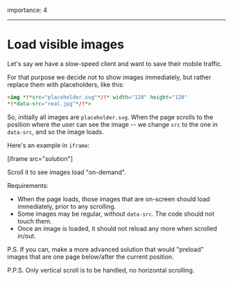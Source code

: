 importance: 4

---

# Load visible images

Let's say we have a slow-speed client and want to save their mobile traffic.

For that purpose we decide not to show images immediately, but rather replace them with placeholders, like this:

```html
<img *!*src="placeholder.svg"*/!* width="128" height="128"
*!*data-src="real.jpg"*/!*>
```

So, initially all images are `placeholder.svg`. When the page scrolls to the position where the user can see the image -- we change `src` to the one in `data-src`, and so the image loads.

Here's an example in `iframe`:

[iframe src="solution"]

Scroll it to see images load "on-demand".

Requirements:

- When the page loads, those images that are on-screen should load immediately, prior to any scrolling.
- Some images may be regular, without `data-src`. The code should not touch them.
- Once an image is loaded, it should not reload any more when scrolled in/out.

P.S. If you can, make a more advanced solution that would "preload" images that are one page below/after the current position.

P.P.S. Only vertical scroll is to be handled, no horizontal scrolling.
